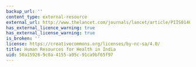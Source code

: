 ```yaml
---
backup_url: ''
content_type: external-resource
external_url: http://www.thelancet.com/journals/lancet/article/PIIS0140-6736(10)61888-0
has_external_licence_warning: true
has_external_license_warning: true
is_broken: ''
license: https://creativecommons.org/licenses/by-nc-sa/4.0/
title: Human Resources for Health in India
uid: 50a15926-9c0a-4155-a95c-91ca9bf65f97
---
```

